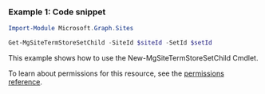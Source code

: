 ### Example 1: Code snippet

```powershellImport-Module Microsoft.Graph.Sites

Get-MgSiteTermStoreSetChild -SiteId $siteId -SetId $setId
```
This example shows how to use the New-MgSiteTermStoreSetChild Cmdlet.
To learn about permissions for this resource, see the [permissions reference](/graph/permissions-reference).

